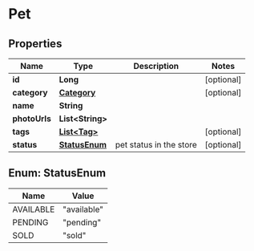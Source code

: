 

# Pet

## Properties

Name | Type | Description | Notes
------------ | ------------- | ------------- | -------------
**id** | **Long** |  |  [optional]
**category** | [**Category**](Category.md) |  |  [optional]
**name** | **String** |  | 
**photoUrls** | **List&lt;String&gt;** |  | 
**tags** | [**List&lt;Tag&gt;**](Tag.md) |  |  [optional]
**status** | [**StatusEnum**](#StatusEnum) | pet status in the store |  [optional]



## Enum: StatusEnum

Name | Value
---- | -----
AVAILABLE | &quot;available&quot;
PENDING | &quot;pending&quot;
SOLD | &quot;sold&quot;



